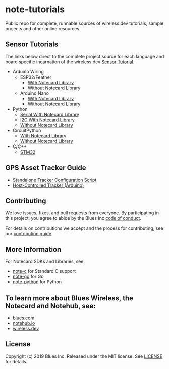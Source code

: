 # note-tutorials

Public repo for complete, runnable sources of wireless.dev tutorials, sample projects and other online resources.

## Sensor Tutorials

The links below direct to the complete project source for each language and board specific incarnation of the wireless.dev [Sensor Tutorial](https://dev.blues.io/guides-and-tutorials/collecting-sensor-data/).

- Arduino Wiring
  - ESP32/Feather
    - [With Notecard Library](/sensor-tutorials/arduino-wiring/esp32-with-library/esp32-with-library.ino)
    - [Without Notecard Library](/sensor-tutorials/arduino-wiring/esp32-no-library/esp32-no-library.ino)
  - Arduino Nano
    - [With Notecard Library](/sensor-tutorials/arduino-wiring/nano-with-library/nano-with-library.ino)
    - [Without Notecard Library](/sensor-tutorials/arduino-wiring/nano-no-library/nano-no-library.ino)
- Python
  - [Serial With Notecard Library](/sensor-tutorials/python/serial-with-library/sensors.py)
  - [I2C With Notecard Library](/sensor-tutorials/python/i2c-with-library/sensors.py)
  - [Without Notecard Library](/sensor-tutorials/python/no-library/sensors.py)
- CircuitPython
  - [With Notecard Library](/sensor-tutorials/circuitpython/with-notecard-library/code.py)
  - [Without Notecard Library](/sensor-tutorials/circuitpython/no-library/code.py)
- C/C++
  - [STM32](/sensor-tutorials/stm32-c)

## GPS Asset Tracker Guide

- [Standalone Tracker Configuration Script](gps-tutorials/configure-standalone-tracker.json)
- [Host-Controlled Tracker (Arduino)](gps-tutorials/esp32tracker/esp32tracker.ino)

## Contributing

We love issues, fixes, and pull requests from everyone. By participating in this
project, you agree to abide by the Blues Inc [code of conduct].

For details on contributions we accept and the process for contributing, see our
[contribution guide](CONTRIBUTING.md).

## More Information

For Notecard SDKs and Libraries, see:

* [note-c][note-c] for Standard C support
* [note-go][note-go] for Go
* [note-python][note-python] for Python

## To learn more about Blues Wireless, the Notecard and Notehub, see:

* [blues.com](https://blues.io)
* [notehub.io][Notehub]
* [wireless.dev](https://wireless.dev)

## License

Copyright (c) 2019 Blues Inc. Released under the MIT license. See
[LICENSE](LICENSE) for details.

[blues]: https://blues.com
[notehub]: https://notehub.io
[note-c]: https://github.com/blues/note-c
[note-go]: https://github.com/blues/note-go
[note-python]: https://github.com/blues/note-python
[archive]: https://github.com/blues/note-arduino/archive/master.zip
[code of conduct]: https://blues.github.io/opensource/code-of-conduct
[Notehub]: https://notehub.io
